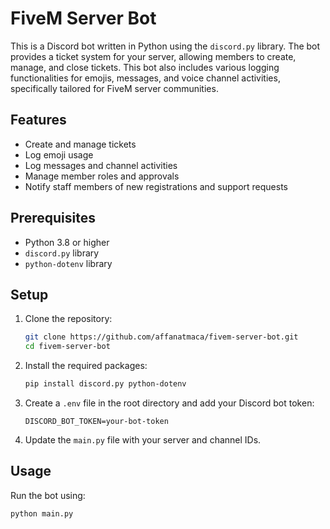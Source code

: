 # FiveM Server Bot

This is a Discord bot written in Python using the `discord.py` library. The bot provides a ticket system for your server, allowing members to create, manage, and close tickets. This bot also includes various logging functionalities for emojis, messages, and voice channel activities, specifically tailored for FiveM server communities.

## Features

- Create and manage tickets
- Log emoji usage
- Log messages and channel activities
- Manage member roles and approvals
- Notify staff members of new registrations and support requests

## Prerequisites

- Python 3.8 or higher
- `discord.py` library
- `python-dotenv` library

## Setup

1. Clone the repository:
    ```bash
    git clone https://github.com/affanatmaca/fivem-server-bot.git
    cd fivem-server-bot
    ```

2. Install the required packages:
    ```bash
    pip install discord.py python-dotenv
    ```

3. Create a `.env` file in the root directory and add your Discord bot token:
    ```
    DISCORD_BOT_TOKEN=your-bot-token
    ```

4. Update the `main.py` file with your server and channel IDs.

## Usage

Run the bot using:
```bash
python main.py
